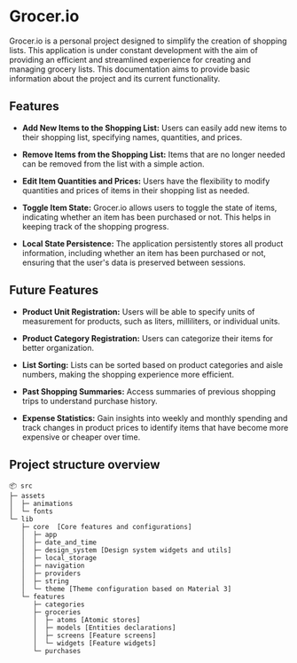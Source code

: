 # Grocer.io

Grocer.io is a personal project designed to simplify the creation of shopping lists. This application is under constant development with the aim of providing an efficient and streamlined experience for creating and managing grocery lists. This documentation aims to provide basic information about the project and its current functionality.

## Features

- **Add New Items to the Shopping List:** Users can easily add new items to their shopping list, specifying names, quantities, and prices.

- **Remove Items from the Shopping List:** Items that are no longer needed can be removed from the list with a simple action.

- **Edit Item Quantities and Prices:** Users have the flexibility to modify quantities and prices of items in their shopping list as needed.

- **Toggle Item State:** Grocer.io allows users to toggle the state of items, indicating whether an item has been purchased or not. This helps in keeping track of the shopping progress.

- **Local State Persistence:** The application persistently stores all product information, including whether an item has been purchased or not, ensuring that the user's data is preserved between sessions.

## Future Features

- **Product Unit Registration:** Users will be able to specify units of measurement for products, such as liters, milliliters, or individual units.

- **Product Category Registration:** Users can categorize their items for better organization.

- **List Sorting:** Lists can be sorted based on product categories and aisle numbers, making the shopping experience more efficient.

- **Past Shopping Summaries:** Access summaries of previous shopping trips to understand purchase history.

- **Expense Statistics:** Gain insights into weekly and monthly spending and track changes in product prices to identify items that have become more expensive or cheaper over time.

## Project structure overview

```
📦 src
├─ assets
│  ├─ animations
│  └─ fonts
└─ lib
   ├─ core  [Core features and configurations]
   │  ├─ app
   │  ├─ date_and_time
   │  ├─ design_system [Design system widgets and utils]
   │  ├─ local_storage
   │  ├─ navigation
   │  ├─ providers
   │  ├─ string
   │  └─ theme [Theme configuration based on Material 3]
   └─ features
      ├─ categories
      ├─ groceries 
      │  ├─ atoms [Atomic stores]
      │  ├─ models [Entities declarations]
      │  ├─ screens [Feature screens]
      │  └─ widgets [Feature widgets]
      └─ purchases
```
